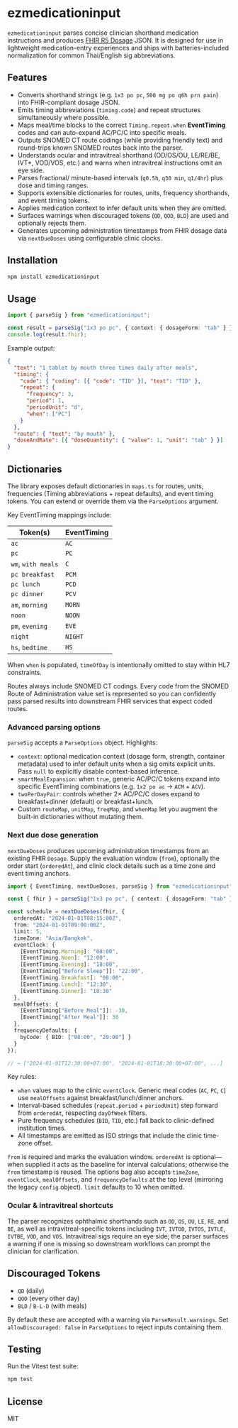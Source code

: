 # ezmedicationinput

`ezmedicationinput` parses concise clinician shorthand medication instructions and produces [FHIR R5 Dosage](https://hl7.org/fhir/dosage.html) JSON. It is designed for use in lightweight medication-entry experiences and ships with batteries-included normalization for common Thai/English sig abbreviations.

## Features

- Converts shorthand strings (e.g. `1x3 po pc`, `500 mg po q6h prn pain`) into FHIR-compliant dosage JSON.
- Emits timing abbreviations (`timing.code`) and repeat structures simultaneously where possible.
- Maps meal/time blocks to the correct `Timing.repeat.when` **EventTiming** codes and can auto-expand AC/PC/C into specific meals.
- Outputs SNOMED CT route codings (while providing friendly text) and round-trips known SNOMED routes back into the parser.
- Understands ocular and intravitreal shorthand (OD/OS/OU, LE/RE/BE, IVT*, VOD/VOS, etc.) and warns when intravitreal instructions omit an eye side.
- Parses fractional/ minute-based intervals (`q0.5h`, `q30 min`, `q1/4hr`) plus dose and timing ranges.
- Supports extensible dictionaries for routes, units, frequency shorthands, and event timing tokens.
- Applies medication context to infer default units when they are omitted.
- Surfaces warnings when discouraged tokens (`QD`, `QOD`, `BLD`) are used and optionally rejects them.
- Generates upcoming administration timestamps from FHIR dosage data via `nextDueDoses` using configurable clinic clocks.

## Installation

```bash
npm install ezmedicationinput
```

## Usage

```ts
import { parseSig } from "ezmedicationinput";

const result = parseSig("1x3 po pc", { context: { dosageForm: "tab" } });
console.log(result.fhir);
```

Example output:

```json
{
  "text": "1 tablet by mouth three times daily after meals",
  "timing": {
    "code": { "coding": [{ "code": "TID" }], "text": "TID" },
    "repeat": {
      "frequency": 3,
      "period": 1,
      "periodUnit": "d",
      "when": ["PC"]
    }
  },
  "route": { "text": "by mouth" },
  "doseAndRate": [{ "doseQuantity": { "value": 1, "unit": "tab" } }]
}
```

## Dictionaries

The library exposes default dictionaries in `maps.ts` for routes, units, frequencies (Timing abbreviations + repeat defaults), and event timing tokens. You can extend or override them via the `ParseOptions` argument.

Key EventTiming mappings include:

| Token(s)        | EventTiming |
|-----------------|-------------|
| `ac`            | `AC`
| `pc`            | `PC`
| `wm`, `with meals` | `C`
| `pc breakfast`  | `PCM`
| `pc lunch`      | `PCD`
| `pc dinner`     | `PCV`
| `am`, `morning` | `MORN`
| `noon`          | `NOON`
| `pm`, `evening` | `EVE`
| `night`         | `NIGHT`
| `hs`, `bedtime` | `HS`

When `when` is populated, `timeOfDay` is intentionally omitted to stay within HL7 constraints.

Routes always include SNOMED CT codings. Every code from the SNOMED Route of Administration value set is represented so you can confidently pass parsed results into downstream FHIR services that expect coded routes.

### Advanced parsing options

`parseSig` accepts a `ParseOptions` object. Highlights:

- `context`: optional medication context (dosage form, strength, container
  metadata) used to infer default units when a sig omits explicit units. Pass
  `null` to explicitly disable context-based inference.
- `smartMealExpansion`: when `true`, generic AC/PC/C tokens expand into specific EventTiming combinations (e.g. `1x2 po ac` → `ACM` + `ACV`).
- `twoPerDayPair`: controls whether 2× AC/PC/C doses expand to breakfast+dinner (default) or breakfast+lunch.
- Custom `routeMap`, `unitMap`, `freqMap`, and `whenMap` let you augment the built-in dictionaries without mutating them.

### Next due dose generation

`nextDueDoses` produces upcoming administration timestamps from an existing FHIR `Dosage`. Supply the evaluation window (`from`), optionally the order start (`orderedAt`), and clinic clock details such as a time zone and event timing anchors.

```ts
import { EventTiming, nextDueDoses, parseSig } from "ezmedicationinput";

const { fhir } = parseSig("1x3 po pc", { context: { dosageForm: "tab" } });

const schedule = nextDueDoses(fhir, {
  orderedAt: "2024-01-01T08:15:00Z",
  from: "2024-01-01T09:00:00Z",
  limit: 5,
  timeZone: "Asia/Bangkok",
  eventClock: {
    [EventTiming.Morning]: "08:00",
    [EventTiming.Noon]: "12:00",
    [EventTiming.Evening]: "18:00",
    [EventTiming["Before Sleep"]]: "22:00",
    [EventTiming.Breakfast]: "08:00",
    [EventTiming.Lunch]: "12:30",
    [EventTiming.Dinner]: "18:30"
  },
  mealOffsets: {
    [EventTiming["Before Meal"]]: -30,
    [EventTiming["After Meal"]]: 30
  },
  frequencyDefaults: {
    byCode: { BID: ["08:00", "20:00"] }
  }
});

// → ["2024-01-01T12:30:00+07:00", "2024-01-01T18:30:00+07:00", ...]
```

Key rules:

- `when` values map to the clinic `eventClock`. Generic meal codes (`AC`, `PC`, `C`) use `mealOffsets` against breakfast/lunch/dinner anchors.
- Interval-based schedules (`repeat.period` + `periodUnit`) step forward from `orderedAt`, respecting `dayOfWeek` filters.
- Pure frequency schedules (`BID`, `TID`, etc.) fall back to clinic-defined institution times.
- All timestamps are emitted as ISO strings that include the clinic time-zone offset.

`from` is required and marks the evaluation window. `orderedAt` is optional—when supplied it acts as the baseline for interval calculations; otherwise the `from` timestamp is reused. The options bag also accepts `timeZone`, `eventClock`, `mealOffsets`, and `frequencyDefaults` at the top level (mirroring the legacy `config` object). `limit` defaults to 10 when omitted.

### Ocular & intravitreal shortcuts

The parser recognizes ophthalmic shorthands such as `OD`, `OS`, `OU`, `LE`, `RE`, and `BE`, as well as intravitreal-specific tokens including `IVT`, `IVTOD`, `IVTOS`, `IVTLE`, `IVTBE`, `VOD`, and `VOS`. Intravitreal sigs require an eye side; the parser surfaces a warning if one is missing so downstream workflows can prompt the clinician for clarification.

## Discouraged Tokens

- `QD` (daily)
- `QOD` (every other day)
- `BLD` / `B-L-D` (with meals)

By default these are accepted with a warning via `ParseResult.warnings`. Set `allowDiscouraged: false` in `ParseOptions` to reject inputs containing them.

## Testing

Run the Vitest test suite:

```bash
npm test
```

## License

MIT
